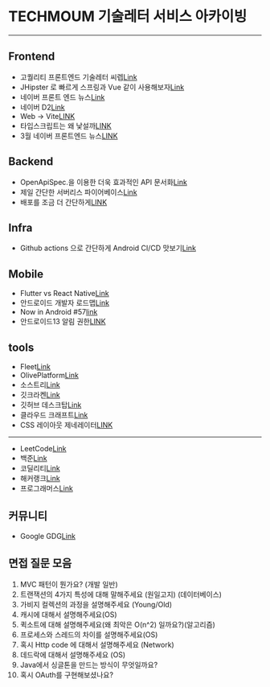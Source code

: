 # TECHMOUM 기술레터 서비스 아카이빙

---

## Frontend

- 고퀄리티 프론트엔드 기술레터 씨렙[Link](https://clelab.io/)
- JHipster 로 빠르게 스프링과 Vue 같이 사용해보자[Link](https://www.jhipster.tech/)
- 네이버 프론트 엔드 뉴스[Link](https://github.com/naver/fe-news)
- 네이버 D2[Link](https://d2.naver.com/home)
- Web -> Vite[LINK](https://engineering.ab180.co/stories/webpack-to-vite)
- 타입스크립트는 왜 낯설까[LINK](https://www.stevy.dev/why-typescript-difficult/)
- 3월 네이버 프론트엔드 뉴스[LINK](https://github.com/naver/fe-news/blob/master/issues/2022-03.md)

## Backend

- OpenApiSpec.을 이용한 더욱 효과적인 API 문서화[Link](https://traeper.tistory.com/219)
- 제일 간단한 서버리스 파이어베이스[Link](https://firebase.google.com/docs?hl=ko)
- 배포를 조금 더 간단하게[LINK](https://app.netlify.com/drop)

## Infra

- Github actions 으로 간단하게 Android CI/CD 맛보기[Link](https://medium.com/@ricky_0_k/github-actions-%EC%9C%BC%EB%A1%9C-%EA%B0%84%EB%8B%A8%ED%95%98%EA%B2%8C-android-ci-cd-%EB%A7%9B%EB%B3%B4%EA%B8%B0-1-%EC%8B%9C%EC%9E%91-%EB%B0%8F-%EA%B0%9C%EB%85%90-23667a087aa2)

## Mobile

- Flutter vs React Native[Link](https://blog.wishket.com/%ED%94%8C%EB%9F%AC%ED%84%B0-vs-%EB%A6%AC%EC%95%A1%ED%8A%B8-%EB%84%A4%EC%9D%B4%ED%8B%B0%EB%B8%8C-2021%EB%85%84%EC%9D%98-%EC%8A%B9%EC%9E%90%EB%8A%94/)
- 안드로이드 개발자 로드맵[Link](https://github.com/skydoves/android-developer-roadmap/blob/main/README_KR.md)
- Now in Android #57[link](https://medium.com/androiddevelopers/now-in-android-57-ac4a670e361c)
- 안드로이드13 알림 권한[LINK](https://proandroiddev.com/notification-runtime-permission-android13-190c796254d5)

## tools

- Fleet[Link](https://www.jetbrains.com/ko-kr/fleet/)
- OlivePlatform[Link](https://olive.kakao.com/intro)
- 소스트리[Link](https://www.sourcetreeapp.com/)
- 깃크라켄[Link](https://www.gitkraken.com/)
- 깃허브 데스크탑[Link](https://desktop.github.com/)
- 클라우드 크래프트[Link](https://www.cloudcraft.co/)
- CSS 레이아웃 제네레이터[LINK](https://layout.bradwoods.io/customize)

---

- LeetCode[Link](https://www.leetcode.com)
- 백준[Link](https://www.acmicpc.net/)
- 코딜리티[Link](https://www.codility.com/)
- 해커랭크[Link](https://www.hackerrank.com/)
- 프로그래머스[Link](https://programmers.co.kr/)

## 커뮤니티

- Google GDG[Link](https://festa.io/hosts/25)

## 면접 질문 모음

1. MVC 패턴이 뭔가요? (개발 일반)
2. 트랜잭션의 4가지 특성에 대해 말해주세요 (원일고지) (데이터베이스)
3. 가비지 컬렉션의 과정을 설명해주세요 (Young/Old)
4. 캐시에 대해서 설명해주세요(OS)
5. 퀵소트에 대해 설명해주세요(왜 최악은 O(n^2) 일까요?)(알고리즘)
6. 프로세스와 스레드의 차이를 설명해주세요(OS)
7. 혹시 Http code 에 대해서 설명해주세요 (Network)
8. 데드락에 대해서 설명해주세요 (OS)
9. Java에서 싱글톤을 만드는 방식이 무엇일까요?
10. 혹시 OAuth를 구현해보셨나요?
